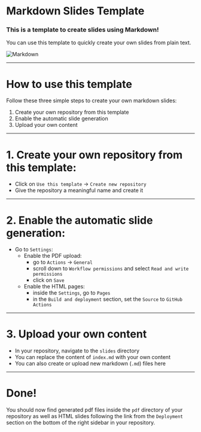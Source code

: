 # Markdown Slides Template

### This is a template to create slides using Markdown!

You can use this template to quickly create your own slides from plain text.

![Markdown](https://upload.wikimedia.org/wikipedia/commons/thumb/4/48/Markdown-mark.svg/208px-Markdown-mark.svg.png)

---

# How to use this template

Follow these three simple steps to create your own markdown slides:

1. Create your own repository from this template
2. Enable the automatic slide generation
3. Upload your own content

---

# 1. Create your own repository from this template:
- Click on `Use this template` -> `Create new repository`
- Give the repository a meaningful name and create it

---

# 2. Enable the automatic slide generation:

- Go to `Settings`: 
    - Enable the PDF upload:
        - go to `Actions` -> `General`
        - scroll down to `Workflow permissions` and select `Read and write permissions`
        - click on `Save`
    - Enable the HTML pages:
        - inside the `Settings`, go to `Pages`
        - in the `Build and deployment` section, set the `Source` to `GitHub Actions`

---

# 3. Upload your own content

- In your repository, navigate to the `slides` directory
- You can replace the content of `index.md` with your own content
- You can also create or upload new markdown (`.md`) files here

---

# Done!
You should now find generated pdf files inside the `pdf` directory of your repository as well as HTML slides following the link from the `Deployment` section on the bottom of the right sidebar in your repository.